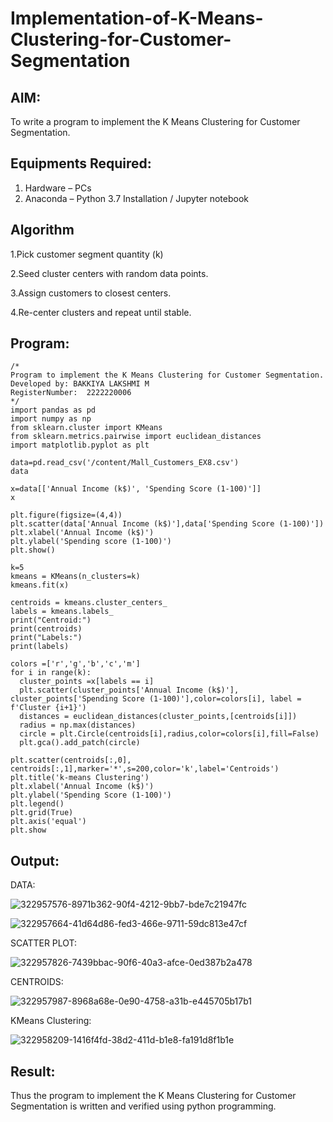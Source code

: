 # Implementation-of-K-Means-Clustering-for-Customer-Segmentation

## AIM:
To write a program to implement the K Means Clustering for Customer Segmentation.

## Equipments Required:
1. Hardware – PCs
2. Anaconda – Python 3.7 Installation / Jupyter notebook

## Algorithm
1.Pick customer segment quantity (k)

2.Seed cluster centers with random data points.

3.Assign customers to closest centers.

4.Re-center clusters and repeat until stable.

## Program:
```
/*
Program to implement the K Means Clustering for Customer Segmentation.
Developed by: BAKKIYA LAKSHMI M
RegisterNumber:  2222220006
*/
import pandas as pd
import numpy as np
from sklearn.cluster import KMeans
from sklearn.metrics.pairwise import euclidean_distances
import matplotlib.pyplot as plt

data=pd.read_csv('/content/Mall_Customers_EX8.csv')
data

x=data[['Annual Income (k$)', 'Spending Score (1-100)']]
x

plt.figure(figsize=(4,4))
plt.scatter(data['Annual Income (k$)'],data['Spending Score (1-100)'])
plt.xlabel('Annual Income (k$)')
plt.ylabel('Spending score (1-100)')
plt.show()

k=5
kmeans = KMeans(n_clusters=k)
kmeans.fit(x)

centroids = kmeans.cluster_centers_
labels = kmeans.labels_
print("Centroid:")
print(centroids)
print("Labels:")
print(labels)

colors =['r','g','b','c','m']
for i in range(k):
  cluster_points =x[labels == i]
  plt.scatter(cluster_points['Annual Income (k$)'], cluster_points['Spending Score (1-100)'],color=colors[i], label = f'Cluster {i+1}')
  distances = euclidean_distances(cluster_points,[centroids[i]])
  radius = np.max(distances)
  circle = plt.Circle(centroids[i],radius,color=colors[i],fill=False)
  plt.gca().add_patch(circle)
  
plt.scatter(centroids[:,0], centroids[:,1],marker='*',s=200,color='k',label='Centroids')
plt.title('k-means Clustering')
plt.xlabel('Annual Income (k$)')
plt.ylabel('Spending Score (1-100)')
plt.legend()
plt.grid(True)
plt.axis('equal')
plt.show
```

## Output:
DATA:

![322957576-8971b362-90f4-4212-9bb7-bde7c21947fc](https://github.com/Bakkiyalakshmi29/Implementation-of-K-Means-Clustering-for-Customer-Segmentation/assets/119406233/95e0f91e-2cd4-4f34-b944-14026e996a9b)

![322957664-41d64d86-fed3-466e-9711-59dc813e47cf](https://github.com/Bakkiyalakshmi29/Implementation-of-K-Means-Clustering-for-Customer-Segmentation/assets/119406233/ab2e1df2-1c35-405f-a066-284fa7a8d60c)

SCATTER PLOT:

![322957826-7439bbac-90f6-40a3-afce-0ed387b2a478](https://github.com/Bakkiyalakshmi29/Implementation-of-K-Means-Clustering-for-Customer-Segmentation/assets/119406233/3523b85c-0a64-4daf-97ff-90d2619d1725)

CENTROIDS:

![322957987-8968a68e-0e90-4758-a31b-e445705b17b1](https://github.com/Bakkiyalakshmi29/Implementation-of-K-Means-Clustering-for-Customer-Segmentation/assets/119406233/370a653e-c215-4a24-9193-6d2c33060e93)

KMeans Clustering:

![322958209-1416f4fd-38d2-411d-b1e8-fa191d8f1b1e](https://github.com/Bakkiyalakshmi29/Implementation-of-K-Means-Clustering-for-Customer-Segmentation/assets/119406233/52dcf808-7e35-4a61-a5ce-6ed869b3c37f)




## Result:
Thus the program to implement the K Means Clustering for Customer Segmentation is written and verified using python programming.
